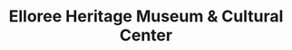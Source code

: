 ---
layout: repo
title: "Elloree Heritage Museum & Cultural Center"
id: 2054
permalink: repos/2054/
---